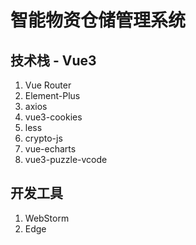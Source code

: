 # 智能物资仓储管理系统

## 技术栈 - Vue3
1. Vue Router
2. Element-Plus
3. axios
4. vue3-cookies
5. less
6. crypto-js
7. vue-echarts
8. vue3-puzzle-vcode

## 开发工具
1. WebStorm
2. Edge
